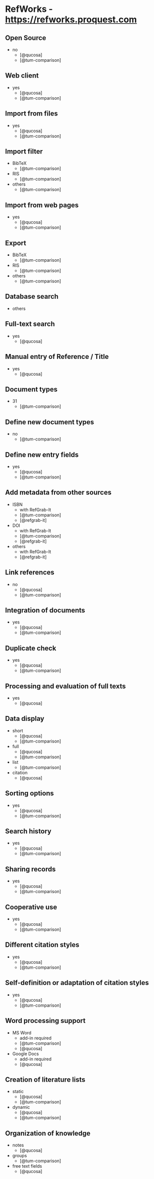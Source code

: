 # RefWorks - https://refworks.proquest.com


## Open Source
- no
    - [@qucosa]
    - [@tum-comparison]

## Web client
- yes
    - [@qucosa]
    - [@tum-comparison]

## Import from files
- yes
    - [@qucosa]
    - [@tum-comparison]

## Import filter
- BibTeX
    - [@tum-comparison]
- RIS
    - [@tum-comparison]
- others
    - [@tum-comparison]

## Import from web pages
- yes
    - [@qucosa]
    - [@tum-comparison]

## Export
- BibTeX
    - [@tum-comparison]
- RIS
    - [@tum-comparison]
- others
    - [@tum-comparison]

## Database search
- others

## Full-text search
- yes
    - [@qucosa]

## Manual entry of Reference / Title
- yes
    - [@qucosa]

## Document types
- 31
    - [@tum-comparison]

## Define new document types
- no
    - [@tum-comparison]

## Define new entry fields
- yes
    - [@qucosa]
    - [@tum-comparison]

## Add metadata from other sources
- ISBN
    - with RefGrab-It
    - [@tum-comparison]
    - [@refgrab-it]
- DOI
    - with RefGrab-It
    - [@tum-comparison]
    - [@refgrab-it]
- others
    - with RefGrab-It
    - [@refgrab-it]

## Link references
- no
    - [@qucosa]
    - [@tum-comparison]

## Integration of documents
- yes
    - [@qucosa]
    - [@tum-comparison]

## Duplicate check
- yes
    - [@qucosa]
    - [@tum-comparison]

## Processing and evaluation of full texts
- yes
    - [@qucosa]

## Data display
- short
    - [@qucosa]
    - [@tum-comparison]
- full
    - [@qucosa]
    - [@tum-comparison]
- list
    - [@tum-comparison]
- citation
    - [@qucosa]

## Sorting options
- yes
    - [@qucosa]
    - [@tum-comparison]

## Search history
- yes
    - [@qucosa]
    - [@tum-comparison]

## Sharing records
- yes
    - [@qucosa]
    - [@tum-comparison]

## Cooperative use
- yes
    - [@qucosa]
    - [@tum-comparison]

## Different citation styles
- yes
    - [@qucosa]
    - [@tum-comparison]

## Self-definition or adaptation of citation styles
- yes
    - [@qucosa]
    - [@tum-comparison]

## Word processing support
- MS Word
    - add-in required
    - [@tum-comparison]
    - [@qucosa]
- Google Docs
    - add-in required
    - [@qucosa]

## Creation of literature lists
- static
    - [@qucosa]
    - [@tum-comparison]
- dynamic
    - [@qucosa]
    - [@tum-comparison]

## Organization of knowledge
- notes
    - [@qucosa]
- groups
    - [@tum-comparison]
- free text fields
    - [@qucosa]

